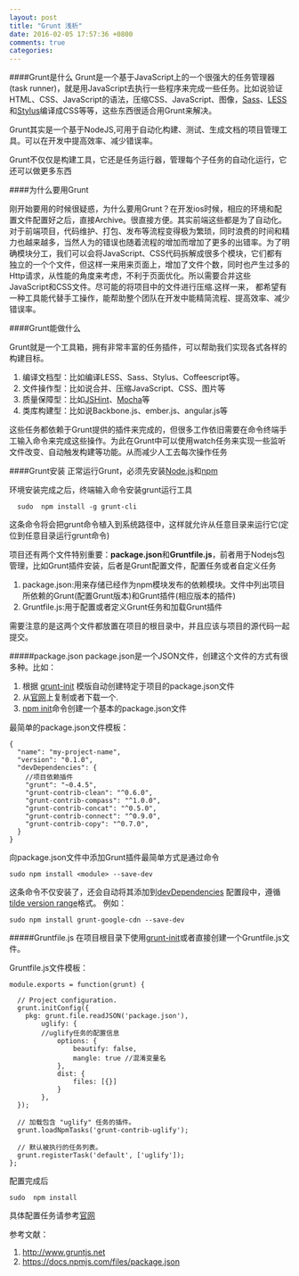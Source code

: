 ```yaml
---
layout: post
title: "Grunt 浅析"
date: 2016-02-05 17:57:36 +0800
comments: true
categories: 
---
```



####Grunt是什么
Grunt是一个基于JavaScript上的一个很强大的任务管理器(task runner)，就是用JavaScript去执行一些程序来完成一些任务。比如说验证HTML、CSS、JavaScript的语法，压缩CSS、JavaScript、图像，[Sass](http://www.w3cplus.com/sassguide/)、[LESS](http://less.bootcss.com/)和[Stylus](http://stylus-lang.com/)编译成CSS等等，这些东西很适合用Grunt来解决。

Grunt其实是一个基于NodeJS,可用于自动化构建、测试、生成文档的项目管理工具。可以在开发中提高效率、减少错误率。

Grunt不仅仅是构建工具，它还是任务运行器，管理每个子任务的自动化运行，它还可以做更多东西

####为什么要用Grunt

刚开始要用的时候很疑惑，为什么要用Grunt？在开发ios时候，相应的环境和配置文件配置好之后，直接Archive。很直接方便。其实前端这些都是为了自动化。对于前端项目，代码维护、打包、发布等流程变得极为繁琐，同时浪费的时间和精力也越来越多，当然人为的错误也随着流程的增加而增加了更多的出错率。为了明确模块分工，我们可以会将JavaScript、CSS代码拆解成很多个模块，它们都有独立的一个个文件，但这样一来用来页面上，增加了文件个数，同时也产生过多的Http请求，从性能的角度来考虑，不利于页面优化。所以需要合并这些JavaScript和CSS文件。尽可能的将项目中的文件进行压缩.这样一来， 都希望有一种工具能代替手工操作，能帮助整个团队在开发中能精简流程、提高效率、减少错误率。

####Grunt能做什么

Grunt就是一个工具箱，拥有非常丰富的任务插件，可以帮助我们实现各式各样的构建目标。

1.  编译文档型：比如编译LESS、Sass、Stylus、Coffeescript等。
2.  文件操作型：比如说合并、压缩JavaScript、CSS、图片等
3.   质量保障型：比如[JSHint](http://jshint.com/)、[Mocha](https://github.com/mochajs/mocha)等
4.   类库构建型：比如说Backbone.js、ember.js、angular.js等

这些任务都依赖于Grunt提供的插件来完成的，但很多工作依旧需要在命令终端手工输入命令来完成这些操作。为此在Grunt中可以使用watch任务来实现一些监听文件改变、自动触发构建等功能。从而减少人工去每次操作任务

####Grunt安装
正常运行Grunt，必须先安装[Node.js](https://nodejs.org/en/)和[npm](https://www.npmjs.com/)

环境安装完成之后，终端输入命令安装grunt运行工具

      sudo  npm install -g grunt-cli
      
这条命令将会把grunt命令植入到系统路径中，这样就允许从任意目录来运行它(定位到任意目录运行grunt命令)

项目还有两个文件特别重要：**package.json**和**Gruntfile.js**，前者用于Nodejs包管理，比如Grunt插件安装，后者是Grunt配置文件，配置任务或者自定义任务

 1. package.json:用来存储已经作为npm模块发布的依赖模块。文件中列出项目所依赖的Grunt(配置Grunt版本)和Grunt插件(相应版本的插件)
 2. Gruntfile.js:用于配置或者定义Grunt任务和加载Grunt插件
 
需要注意的是这两个文件都放置在项目的根目录中，并且应该与项目的源代码一起提交。

#####package.json
package.json是一个JSON文件，创建这个文件的方式有很多种。比如：

1. 根据 [grunt-init](http://www.gruntjs.net/project-scaffolding) 模版自动创建特定于项目的package.json文件
2. 从[官网](http://gruntjs.com/)上复制或者下载一个.
3. [npm init](https://docs.npmjs.com/init)命令创建一个基本的package.json文件

最简单的package.json文件模板：

```
{
  "name": "my-project-name",
  "version": "0.1.0",
  "devDependencies": {
    //项目依赖插件
    "grunt": "~0.4.5",
    "grunt-contrib-clean": "^0.6.0",
    "grunt-contrib-compass": "^1.0.0",
    "grunt-contrib-concat": "^0.5.0",
    "grunt-contrib-connect": "^0.9.0",
    "grunt-contrib-copy": "^0.7.0",
  }
}
```

向package.json文件中添加Grunt插件最简单方式是通过命令

```
sudo npm install <module> --save-dev
```

这条命令不仅安装了<module>，还会自动将其添加到[devDependencies](https://docs.npmjs.com/files/package.json#devdependencies) 配置段中，遵循[tilde version range](https://docs.npmjs.com/misc/semver#Ranges)格式。
例如：

```
sudo npm install grunt-google-cdn --save-dev
```

#####Gruntfile.js
在项目根目录下使用[grunt-init](https://github.com/gruntjs/grunt-init-gruntfile)或者直接创建一个Gruntfile.js文件。

Gruntfile.js文件模板：

```
module.exports = function(grunt) {

  // Project configuration.
  grunt.initConfig({
    pkg: grunt.file.readJSON('package.json'),
        uglify: {
        //uglify任务的配置信息
            options: {
                beautify: false,
                mangle: true //混淆变量名
            },
            dist: {
                files: [{}]
            }
        },
  });

  // 加载包含 "uglify" 任务的插件。
  grunt.loadNpmTasks('grunt-contrib-uglify');

  // 默认被执行的任务列表。
  grunt.registerTask('default', ['uglify']);
};
```

配置完成后

```
sudo  npm install
```

具体配置任务请参考[官网](http://www.gruntjs.net/configuring-tasks)

参考文献：

1. http://www.gruntjs.net
2. https://docs.npmjs.com/files/package.json




